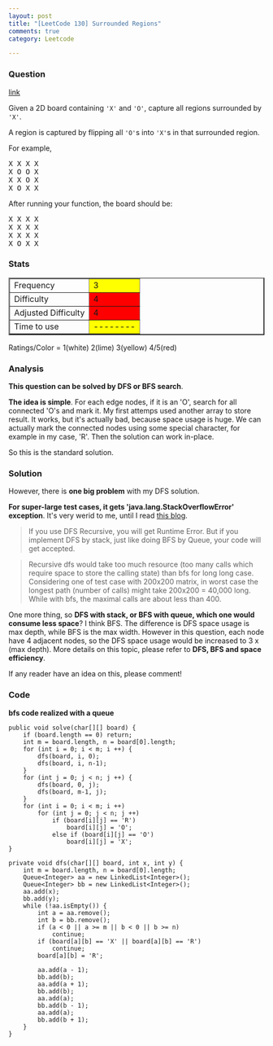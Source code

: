 ```yaml
---
layout: post
title: "[LeetCode 130] Surrounded Regions"
comments: true
category: Leetcode

---
```



### Question 
[link](https://oj.leetcode.com/problems/surrounded-regions/)

<div class="question-content">
            <p></p><p>
Given a 2D board containing <code>'X'</code> and <code>'O'</code>, capture all regions surrounded by <code>'X'</code>.</p>

<p>A region is captured by flipping all <code>'O'</code>s into <code>'X'</code>s in that surrounded region.
</p>

<p>
For example,<br>
</p><pre>X X X X
X O O X
X X O X
X O X X
</pre>
<p></p>

<p>
After running your function, the board should be:
</p><pre>X X X X
X X X X
X X X X
X O X X
</pre>
<p></p><p></p>
          </div>

### Stats
<table border="2">
	<tr>
		<td>Frequency</td>
		<td bgcolor="yellow">3</td>
	</tr>
	<tr>
		<td>Difficulty</td>
		<td bgcolor="red">4</td>
	</tr>
	<tr>
		<td>Adjusted Difficulty</td>
		<td bgcolor="red">4</td>
	</tr>
	<tr>
		<td>Time to use</td>
		<td bgcolor="yellow">--------</td>
	</tr>
</table>

Ratings/Color = 1(white) 2(lime) 3(yellow) 4/5(red)

### Analysis

__This question can be solved by DFS or BFS search__. 

__The idea is simple__. For each edge nodes, if it is an 'O', search for all connected 'O's and mark it. My first attemps used another array to store result. It works, but it's actually bad, because space usage is huge. We can actually mark the connected nodes using some special character, for example in my case, 'R'. Then the solution can work in-place. 

So this is the standard solution. 

### Solution

However, there is __one big problem__ with my DFS solution. 

__For super-large test cases, it gets 'java.lang.StackOverflowError' exception__. It's very werid to me, until I read [this blog](https://oj.leetcode.com/discuss/1723/my-code-can-not-pass-this-longest-case). 

> If you use DFS Recursive, you will get Runtime Error. But if you implement DFS by stack, just like doing BFS by Queue, your code will get accepted. 

> Recursive dfs would take too much resource (too many calls which require space to store the calling state) than bfs for long long case. Considering one of test case with 200x200 matrix, in worst case the longest path (number of calls) might take 200x200 = 40,000 long. While with bfs, the maximal calls are about less than 400. 

One more thing, so __DFS with stack, or BFS with queue, which one would consume less space__? I think BFS. The difference is DFS space usage is max depth, while BFS is the max width. However in this question, each node have 4 adjacent nodes, so the DFS space usage would be increased to 3 x (max depth). More details on this topic, please refer to __DFS, BFS and space efficiency__. 

If any reader have an idea on this, please comment!

### Code

__bfs code realized with a queue__

    public void solve(char[][] board) {
        if (board.length == 0) return;
        int m = board.length, n = board[0].length;
        for (int i = 0; i < m; i ++) {
            dfs(board, i, 0);
            dfs(board, i, n-1);
        }
        for (int j = 0; j < n; j ++) {
            dfs(board, 0, j);
            dfs(board, m-1, j);
        }
		for (int i = 0; i < m; i ++) 
			for (int j = 0; j < n; j ++) 
				if (board[i][j] == 'R') 
					board[i][j] = 'O';
				else if (board[i][j] == 'O') 
					board[i][j] = 'X';
    }
    
    private void dfs(char[][] board, int x, int y) {
        int m = board.length, n = board[0].length;
        Queue<Integer> aa = new LinkedList<Integer>();
        Queue<Integer> bb = new LinkedList<Integer>();
        aa.add(x);
        bb.add(y);
        while (!aa.isEmpty()) {
            int a = aa.remove();
            int b = bb.remove();
			if (a < 0 || a >= m || b < 0 || b >= n) 
				continue;
            if (board[a][b] == 'X' || board[a][b] == 'R') 
				continue;
            board[a][b] = 'R';
			
			aa.add(a - 1);
			bb.add(b);
			aa.add(a + 1);
			bb.add(b);
			aa.add(a);
			bb.add(b - 1);
			aa.add(a);
			bb.add(b + 1);
        }
    }

